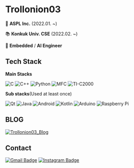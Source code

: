 Trollonion03
==============

🏢 **ASPL Inc.** (2022.01. ~)

📚 **Konkuk Univ. CSE** (2022.02. ~)

🔭 **Embedded** / **AI Engineer**

Tech Stack
---------
**Main Stacks**

![C](https://img.shields.io/badge/C-A8B9CC?style=flat-square&logo=C&logoColor=white)
![C++](https://img.shields.io/badge/C++-00599C?style=flat-square&logo=C%2B%2B&logoColor=white)
![Python](https://img.shields.io/badge/Python-3776AB?style=flat-square&logo=Python&logoColor=white)
![MFC](https://img.shields.io/badge/MFC-5C2D91?style=flat-square&logo=VisualStudio&logoColor=white)
![TI-C2000](https://img.shields.io/badge/-TI--C2000-CC0000?style=flat-square)

**Sub stacks**(Used at least once)

![Qt](https://img.shields.io/badge/Development-000000?style=flat-square&logo=Qt&logoColor=white)
![Java](https://img.shields.io/badge/Java-007396?style=flat-square&logo=OpenJdk&logoColor=white)
![Android](https://img.shields.io/badge/Android-3DDC84?style=flat-square&logo=Android&logoColor=white)
![Kotlin](https://img.shields.io/badge/Kotlin-0095d5?style=flat-square&logo=Kotlin&logoColor=white)
![Arduino](https://img.shields.io/badge/Arduino-00979D?style=flat-square&logo=Arduino&logoColor=white)
![Raspberry Pi](https://img.shields.io/badge/RaspberryPi-C51A4A?style=flat-square&logo=Raspberry-Pi&logoColor=white)

BLOG
----------
[![Trollonion03_Blog](https://img.shields.io/badge/Trollonion03's_Blog-181717?style=flat-square&logo=GitHub&logoColor=white&link=https://trollonion03.github.io)](https://trollonion03.github.io)

Contact
-------

[![Gmail Badge](https://img.shields.io/badge/Gmail-EA4335?style=flat-square&logo=Gmail&logoColor=white&link=mailto:trollonion03@gmail.com)](mailto:trollonion03@gmail.com)
[![Instagram Badge](https://img.shields.io/badge/Instagram-E4405F?style=flat-square&logo=Instagram&logoColor=white&link=https://www.instagram.com/trollonion_03)](https://www.instagram.com/trollonion_03)
